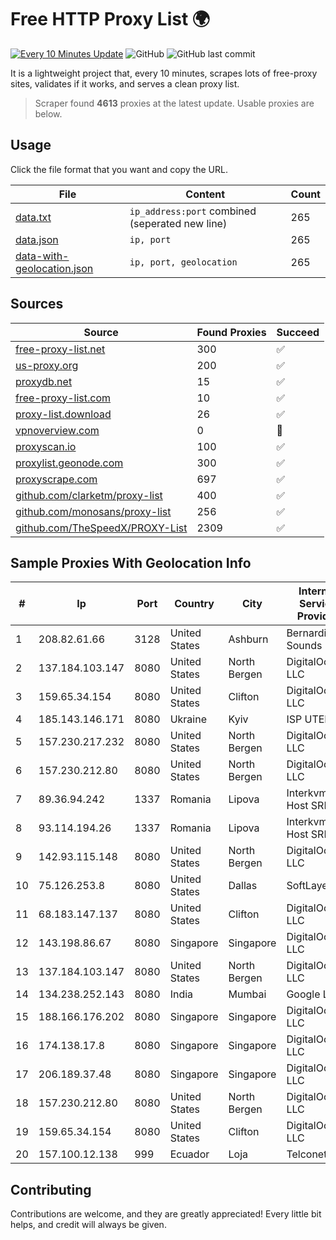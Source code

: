 
# Free HTTP Proxy List 🌍

[![Every 10 Minutes Update](https://github.com/mertguvencli/http-proxy-list/actions/workflows/main.yml/badge.svg?branch=main)](https://github.com/mertguvencli/http-proxy-list/actions/workflows/main.yml)
![GitHub](https://img.shields.io/github/license/mertguvencli/http-proxy-list)
![GitHub last commit](https://img.shields.io/github/last-commit/mertguvencli/http-proxy-list)

It is a lightweight project that, every 10 minutes, scrapes lots of free-proxy sites, validates if it works, and serves a clean proxy list.


> Scraper found **4613** proxies at the latest update. Usable proxies are below.

## Usage

Click the file format that you want and copy the URL.


|File|Content|Count|
|----|-------|-----|
|[data.txt](https://raw.githubusercontent.com/mertguvencli/http-proxy-list/main/proxy-list/data.txt)|`ip_address:port` combined (seperated new line)|265|
|[data.json](https://raw.githubusercontent.com/mertguvencli/http-proxy-list/main/proxy-list/data.json)|`ip, port`|265|
|[data-with-geolocation.json](https://raw.githubusercontent.com/mertguvencli/http-proxy-list/main/proxy-list/data-with-geolocation.json)|`ip, port, geolocation`|265|

## Sources

|Source|Found Proxies|Succeed|
|------|-------------|-------|
|[free-proxy-list.net](https://free-proxy-list.net)|300|✅|
|[us-proxy.org](https://www.us-proxy.org)|200|✅|
|[proxydb.net](http://proxydb.net)|15|✅|
|[free-proxy-list.com](https://free-proxy-list.com/?page=&port=&type%5B%5D=http&type%5B%5D=https&up_time=0&search=Search)|10|✅|
|[proxy-list.download](https://www.proxy-list.download/HTTP)|26|✅|
|[vpnoverview.com](https://vpnoverview.com/privacy/anonymous-browsing/free-proxy-servers)|0|🚫|
|[proxyscan.io](https://www.proxyscan.io)|100|✅|
|[proxylist.geonode.com](https://proxylist.geonode.com/api/proxy-list?limit=300&page=1&sort_by=lastChecked&sort_type=desc&protocols=http,https)|300|✅|
|[proxyscrape.com](https://api.proxyscrape.com/v2/?request=displayproxies&protocol=http&timeout=10000&country=all&ssl=all&anonymity=all)|697|✅|
|[github.com/clarketm/proxy-list](https://raw.githubusercontent.com/clarketm/proxy-list/master/proxy-list-raw.txt)|400|✅|
|[github.com/monosans/proxy-list](https://raw.githubusercontent.com/monosans/proxy-list/main/proxies/http.txt)|256|✅|
|[github.com/TheSpeedX/PROXY-List](https://raw.githubusercontent.com/TheSpeedX/PROXY-List/master/http.txt)|2309|✅|


## Sample Proxies With Geolocation Info

|#|Ip|Port|Country|City|Internet Service Provider|
|-|--|----|-------|----|-------------------------|
|1|208.82.61.66|3128|United States|Ashburn|Bernardi Sounds|
|2|137.184.103.147|8080|United States|North Bergen|DigitalOcean, LLC|
|3|159.65.34.154|8080|United States|Clifton|DigitalOcean, LLC|
|4|185.143.146.171|8080|Ukraine|Kyiv|ISP UTELS|
|5|157.230.217.232|8080|United States|North Bergen|DigitalOcean, LLC|
|6|157.230.212.80|8080|United States|North Bergen|DigitalOcean, LLC|
|7|89.36.94.242|1337|Romania|Lipova|Interkvm Host SRL|
|8|93.114.194.26|1337|Romania|Lipova|Interkvm Host SRL|
|9|142.93.115.148|8080|United States|North Bergen|DigitalOcean, LLC|
|10|75.126.253.8|8080|United States|Dallas|SoftLayer|
|11|68.183.147.137|8080|United States|Clifton|DigitalOcean, LLC|
|12|143.198.86.67|8080|Singapore|Singapore|DigitalOcean, LLC|
|13|137.184.103.147|8080|United States|North Bergen|DigitalOcean, LLC|
|14|134.238.252.143|8080|India|Mumbai|Google LLC|
|15|188.166.176.202|8080|Singapore|Singapore|DigitalOcean, LLC|
|16|174.138.17.8|8080|Singapore|Singapore|DigitalOcean, LLC|
|17|206.189.37.48|8080|Singapore|Singapore|DigitalOcean, LLC|
|18|157.230.212.80|8080|United States|North Bergen|DigitalOcean, LLC|
|19|159.65.34.154|8080|United States|Clifton|DigitalOcean, LLC|
|20|157.100.12.138|999|Ecuador|Loja|Telconet S.A|



## Contributing

Contributions are welcome, and they are greatly appreciated! Every
little bit helps, and credit will always be given.

